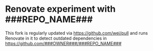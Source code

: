# Renovate experiment with ###REPO_NAME###

This fork is regularly updated via https://github.com/wei/pull and runs Renovate in it to detect
outdated dependencies in https://github.com/###OWNER###/###REPO_NAME###
